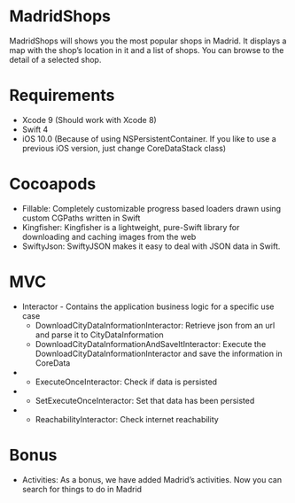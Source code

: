 
# MadridShops

MadridShops will shows you
the most popular shops in Madrid. It displays a map with the shop’s location in it and a list of shops. You can browse to the detail of a selected shop.

# Requirements

* Xcode 9 (Should work with Xcode 8)
* Swift 4
* iOS 10.0 (Because of using NSPersistentContainer. If you like to use a previous iOS version, just change CoreDataStack class)

# Cocoapods


* Fillable: Completely customizable progress based loaders drawn using custom CGPaths written in Swift
* Kingfisher: Kingfisher is a lightweight, pure-Swift library for downloading and caching images from the web
* SwiftyJson: SwiftyJSON makes it easy to deal with JSON data in Swift.

# MVC
* Interactor - Contains the application business logic for a specific use case
  * DownloadCityDataInformationInteractor: Retrieve json from an url and parse it to CityDataInformation
  * DownloadCityDataInformationAndSaveItInteractor: Execute the DownloadCityDataInformationInteractor and save the information in CoreData
* * ExecuteOnceInteractor: Check if data is persisted
* * SetExecuteOnceInteractor: Set that data has been persisted
* * ReachabilityInteractor: Check internet reachability

# Bonus

* Activities: As a bonus, we have added Madrid’s activities. Now you can search for things to do in Madrid



